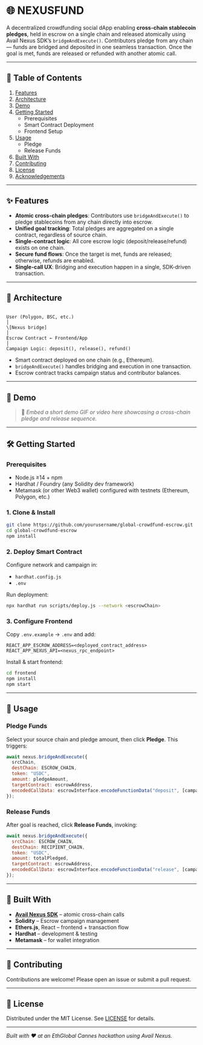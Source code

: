 # 🌐 NEXUSFUND

A decentralized crowdfunding social dApp enabling **cross-chain stablecoin pledges**, held in escrow on a single chain and released atomically using Avail Nexus SDK’s `bridgeAndExecute()`. Contributors pledge from any chain — funds are bridged and deposited in one seamless transaction. Once the goal is met, funds are released or refunded with another atomic call.

---

## 🚀 Table of Contents

1. [Features](#features)  
2. [Architecture](#architecture)  
3. [Demo](#demo)  
4. [Getting Started](#getting-started)  
   - Prerequisites  
   - Smart Contract Deployment  
   - Frontend Setup  
5. [Usage](#usage)  
   - Pledge  
   - Release Funds 
6. [Built With](#built-with)  
7. [Contributing](#contributing)  
8. [License](#license)  
9. [Acknowledgements](#acknowledgements)

---

## ✨ Features

- **Atomic cross-chain pledges**: Contributors use `bridgeAndExecute()` to pledge stablecoins from any chain directly into escrow.  
- **Unified goal tracking**: Total pledges are aggregated on a single contract, regardless of source chain.  
- **Single-contract logic**: All core escrow logic (deposit/release/refund) exists on one chain.  
- **Secure fund flows**: Once the target is met, funds are released; otherwise, refunds are enabled.  
- **Single-call UX**: Bridging and execution happen in a single, SDK-driven transaction.

---

## 🧩 Architecture

```

User (Polygon, BSC, etc.)
│
\[Nexus bridge]
│
Escrow Contract ← Frontend/App
│
Campaign Logic: deposit(), release(), refund()

````

- Smart contract deployed on one chain (e.g., Ethereum).  
- `bridgeAndExecute()` handles bridging and execution in one transaction.  
- Escrow contract tracks campaign status and contributor balances.

---

## 🎥 Demo

> 🎥 *Embed a short demo GIF or video here showcasing a cross-chain pledge and release sequence.*

---

## 🛠️ Getting Started

### Prerequisites

- Node.js ≥14 + npm  
- Hardhat / Foundry (any Solidity dev framework)  
- Metamask (or other Web3 wallet) configured with testnets (Ethereum, Polygon, etc.)

### 1. Clone & Install

```bash
git clone https://github.com/yourusername/global-crowdfund-escrow.git
cd global-crowdfund-escrow
npm install
````

### 2. Deploy Smart Contract

Configure network and campaign in:

* `hardhat.config.js`
* `.env`

Run deployment:

```bash
npx hardhat run scripts/deploy.js --network <escrowChain>
```

### 3. Configure Frontend

Copy `.env.example` → `.env` and add:

```
REACT_APP_ESCROW_ADDRESS=<deployed_contract_address>
REACT_APP_NEXUS_API=<nexus_rpc_endpoint>
```

Install & start frontend:

```bash
cd frontend
npm install
npm start
```

---

## 🧭 Usage

### Pledge Funds

Select your source chain and pledge amount, then click **Pledge**. This triggers:

```js
await nexus.bridgeAndExecute({
  srcChain,
  destChain: ESCROW_CHAIN,
  token: "USDC",
  amount: pledgeAmount,
  targetContract: escrowAddress,
  encodedCallData: escrowInterface.encodeFunctionData("deposit", [campaignId, pledgeAmount])
});
```

### Release Funds

After goal is reached, click **Release Funds**, invoking:

```js
await nexus.bridgeAndExecute({
  srcChain: ESCROW_CHAIN,
  destChain: RECIPIENT_CHAIN,
  token: "USDC",
  amount: totalPledged,
  targetContract: escrowAddress,
  encodedCallData: escrowInterface.encodeFunctionData("release", [campaignId])
});
```

---

## 🧱 Built With

* **[Avail Nexus SDK](https://docs.availproject.org/docs/build-with-avail/avail-nexus/overview)** – atomic cross-chain calls
* **Solidity** – Escrow campaign management
* **Ethers.js**, React – frontend + transaction flow
* **Hardhat** – development & testing
* **Metamask** – for wallet integration

---

## 🤝 Contributing

Contributions are welcome! Please open an issue or submit a pull request.

---

## 📄 License

Distributed under the MIT License. See [LICENSE](LICENSE) for details.

---

*Built with ❤️ at an EthGlobal Cannes hackathon using Avail Nexus.*


